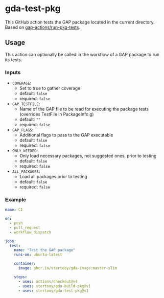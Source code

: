 # gda-test-pkg

This GitHub action tests the GAP package located in the current directory. Based on [gap-actions/run-pkg-tests](https://github.com/gap-actions/run-pkg-tests).


## Usage

This action can optionally be called in the workflow of a GAP package to run its tests.

### Inputs

  - `COVERAGE`:
    * Set to true to gather coverage
    * default: `false`
    * required: `false`
  - `GAP_TESTFILE`:
    * Name of the GAP file to be read for executing the package tests (overrides TestFile in PackageInfo.g)
    * default: `""`
    * required: `false`
  - `GAP_FLAGS`:
    * Additional flags to pass to the GAP executable
    * default: `false`
    * required: `false`
  - `ONLY_NEEDED`:
    * Only load necessary packages, not suggested ones, prior to testing
    * default: `false`
    * required: `false`
  - `ALL_PACKAGES`:
    * Load all packages prior to testing
    * default: `false`
    * required: `false`

### Example

```yaml
name: CI

on:
  - push
  - pull_request
  - workflow_dispatch

jobs:
  test:
    name: "Test the GAP package"
    runs-on: ubuntu-latest

    container:
      image: ghcr.io/stertooy/gda-image:master-slim

    steps:
      - uses: actions/checkout@v4
      - uses: stertooy/gda-build-pkg@v1
      - uses: stertooy/gda-test-pkg@v1
```

